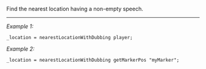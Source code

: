 Find the nearest location having a non-empty speech.


---
*Example 1:*
```sqf
_location = nearestLocationWithDubbing player;
```

*Example 2:*
```sqf
_location = nearestLocationWithDubbing getMarkerPos "myMarker";
```